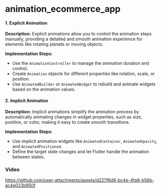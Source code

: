 # animation_ecommerce_app


#### 1. **Explicit Animation**
**Description:**
Explicit animations allow you to control the animation steps manually, providing a detailed and smooth animation experience for elements like rotating planets or moving objects.

**Implementation Steps:**
- Use the `AnimationController` to manage the animation duration and control.
- Create `Animation` objects for different properties like rotation, scale, or position.
- Use `AnimatedBuilder` or `AnimatedWidget` to rebuild and animate widgets based on the animation values.

#### 2. **Implicit Animation**
**Description:**
Implicit animations simplify the animation process by automatically animating changes in widget properties, such as size, position, or color, making it easy to create smooth transitions.

**Implementation Steps:**
- Use implicit animation widgets like `AnimatedContainer`, `AnimatedOpacity`, and `AnimatedPositioned`.
- Define the target state changes and let Flutter handle the animation between states.

### Video

https://github.com/user-attachments/assets/d227f6d6-bc4e-4fa8-b56b-ac4e023b850f





